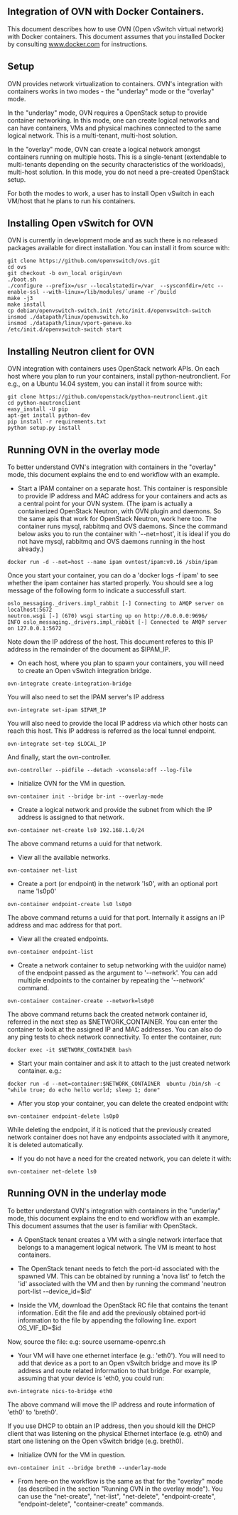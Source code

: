 Integration of OVN with Docker Containers.
-----------------------------------------

This document describes how to use OVN (Open vSwitch virtual network) with
Docker containers.  This document assumes that you installed Docker
by consulting www.docker.com for instructions.

Setup
-----

OVN provides network virtualization to containers.  OVN's integration with
containers works in two modes - the "underlay" mode or the "overlay" mode.

In the "underlay" mode, OVN requires a OpenStack setup to provide container
networking. In this mode, one can create logical networks and can have
containers, VMs and physical machines connected to the same logical network.
This is a multi-tenant, multi-host solution.

In the "overlay" mode, OVN can create a logical network amongst containers
running on multiple hosts. This is a single-tenant (extendable to multi-tenants
depending on the security characteristics of the workloads), multi-host
solution. In this mode, you do not need a pre-created OpenStack setup.

For both the modes to work, a user has to install Open vSwitch in each VM/host
that he plans to run his containers.

Installing Open vSwitch for OVN
-------------------------------
OVN is currently in development mode and as such there is no released packages
available for direct installation. You can install it from source with:

```
git clone https://github.com/openvswitch/ovs.git
cd ovs
git checkout -b ovn_local origin/ovn
./boot.sh
./configure --prefix=/usr --localstatedir=/var  --sysconfdir=/etc --enable-ssl --with-linux=/lib/modules/`uname -r`/build
make -j3 
make install
cp debian/openvswitch-switch.init /etc/init.d/openvswitch-switch
insmod ./datapath/linux/openvswitch.ko
insmod ./datapath/linux/vport-geneve.ko
/etc/init.d/openvswitch-switch start
```

Installing Neutron client for OVN
---------------------------------
OVN integration with containers uses OpenStack network APIs. On each host where
you plan to run your containers, install python-neutronclient. For e.g., on
a Ubuntu 14.04 system, you can install it from source with:

```
git clone https://github.com/openstack/python-neutronclient.git
cd python-neutronclient
easy_install -U pip
apt-get install python-dev
pip install -r requirements.txt
python setup.py install
```

Running OVN in the overlay mode
-------------------------------

To better understand OVN's integration with containers in the "overlay"
mode, this document explains the end to end workflow with an example.

* Start a IPAM container on a separate host. This container is responsible to
provide IP address and MAC address for your containers and acts as
a central point for your OVN system.
(The ipam is actually a containerized OpenStack Neutron, with OVN plugin
and daemons.  So the same apis that work for OpenStack Neutron, work here too.
The container runs mysql, rabbitmq and OVS daemons. Since the command
below asks you to run the container with '--net=host', it is ideal
if you do not have mysql, rabbitmq and OVS daemons running in the
host already.)

```
docker run -d --net=host --name ipam ovntest/ipam:v0.16 /sbin/ipam
```

Once you start your container, you can do a 'docker logs -f ipam' to see
whether the ipam container has started properly. You should see a log
message of the following form to indicate a successfull start.

```
oslo_messaging._drivers.impl_rabbit [-] Connecting to AMQP server on localhost:5672
neutron.wsgi [-] (670) wsgi starting up on http://0.0.0.0:9696/
INFO oslo_messaging._drivers.impl_rabbit [-] Connected to AMQP server on 127.0.0.1:5672
```

Note down the IP address of the host. This document referes to this IP address
in the remainder of the document as $IPAM_IP.

* On each host, where you plan to spawn your containers, you will need to
create an Open vSwitch integration bridge.

```
ovn-integrate create-integration-bridge
```

You will also need to set the IPAM server's IP address

```
ovn-integrate set-ipam $IPAM_IP
```

You will also need to provide the local IP address
via which other hosts can reach this host. This IP address
is referred as the local tunnel endpoint.

```
ovn-integrate set-tep $LOCAL_IP
```

And finally, start the ovn-controller.
```
ovn-controller --pidfile --detach -vconsole:off --log-file
```

* Initialize OVN for the VM in question.

```
ovn-container init --bridge br-int --overlay-mode
```

* Create a logical network and provide the subnet from which
the IP address is assigned to that network.

```
ovn-container net-create ls0 192.168.1.0/24
```

The above command returns a uuid for that network.

* View all the available networks.

```
ovn-container net-list
```

* Create a port (or endpoint) in the network 'ls0', with an optional port name
'ls0p0'

```
ovn-container endpoint-create ls0 ls0p0
```

The above command returns a uuid for that port. Internally it assigns
an IP address and mac address for that port.

* View all the created endpoints.

```
ovn-container endpoint-list
```

* Create a network container to setup networking with the uuid(or name) of the
endpoint passed as the argument to '--network'. You can add multiple
endpoints to the container by repeating the '--network' command.

```
ovn-container container-create --network=ls0p0
```

The above command returns back the created network container id, referred in
the next step as $NETWORK_CONTAINER. You can enter the container to look
at the assigned IP and MAC addresses. You can also do any ping tests to
check network connectivity. To enter the container, run:

```
docker exec -it $NETWORK_CONTAINER bash
```

* Start your main container and ask it to attach to the just created
network container. e.g.:

```
docker run -d --net=container:$NETWORK_CONTAINER  ubuntu /bin/sh -c "while true; do echo hello world; sleep 1; done"
```

* After you stop your container, you can delete the created endpoint with:

```
ovn-container endpoint-delete ls0p0
```

While deleting the endpoint, if it is noticed that the previously created
network container does not have any endpoints associated with it anymore,
it is deleted automatically.

* If you do not have a need for the created network, you can delete it with:

```
ovn-container net-delete ls0
```

Running OVN in the underlay mode
--------------------------------

To better understand OVN's integration with containers in the "underlay"
mode, this document explains the end to end workflow with an example. This
document assumes that the user is familiar with OpenStack.

* A OpenStack tenant creates a VM with a single network interface that
belongs to a management logical network.  The VM is meant to host containers.

* The OpenStack tenant needs to fetch the port-id associated with the
spawned VM. This can be obtained by running a 'nova list' to fetch the
'id' associated with the VM and then by running the command
'neutron port-list --device_id=$id'

* Inside the VM, download the OpenStack RC file that contains the tenant
information. Edit the file and add the previously obtained port-id information
to the file by appending the following line.
export OS_VIF_ID=$id

Now, source the file: e.g:
source username-openrc.sh

* Your VM will have one ethernet interface (e.g.: 'eth0'). You will need to
add that device as a port to an Open vSwitch bridge and move its IP address
and route related information to that bridge. For example, assuming that
your device is 'eth0, you could run:

```
ovn-integrate nics-to-bridge eth0
```

The above command will move the IP address and route information of 'eth0'
to 'breth0'.

If you use DHCP to obtain an IP address, then you should kill the
DHCP client that was listening on the physical Ethernet interface
(e.g. eth0) and start one listening on the Open vSwitch bridge
(e.g. breth0).

* Initialize OVN for the VM in question.

```
ovn-container init --bridge breth0 --underlay-mode
```

* From here-on the workflow is the same as that for the "overlay" mode
(as described in the section "Running OVN in the overlay mode"). You
can use the "net-create", "net-list", "net-delete", "endpoint-create",
"endpoint-delete", "container-create" commands.


